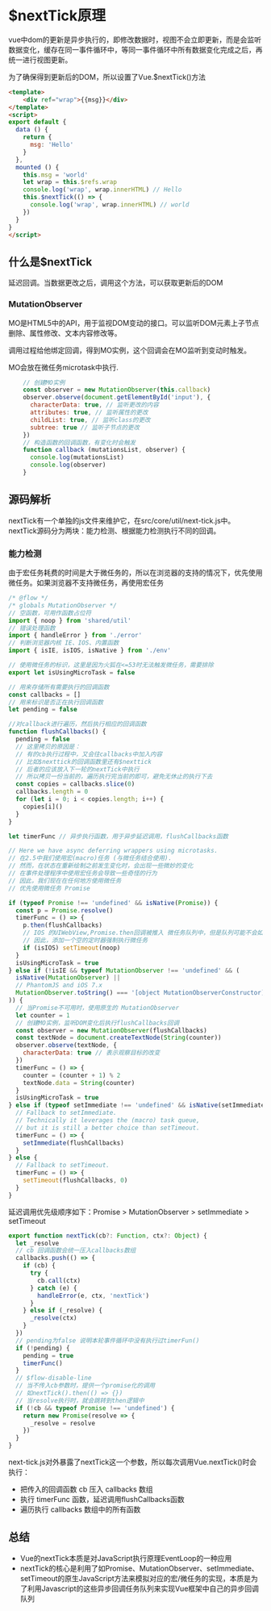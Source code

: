 # $nextTick原理
vue中dom的更新是异步执行的，即修改数据时，视图不会立即更新，而是会监听数据变化，缓存在同一事件循环中，等同一事件循环中所有数据变化完成之后，再统一进行视图更新。

为了确保得到更新后的DOM，所以设置了Vue.$nextTick()方法
```html
<template>
    <div ref="wrap">{{msg}}</div>
</template>
<script>
export default {
  data () {
    return {
      msg: 'Hello'
    }
  },
  mounted () {
    this.msg = 'world'
    let wrap = this.$refs.wrap
    console.log('wrap', wrap.innerHTML) // Hello
    this.$nextTick(() => {
      console.log('wrap', wrap.innerHTML) // world
    })
  }
}
</script>
```
## 什么是$nextTick
延迟回调。当数据更改之后，调用这个方法，可以获取更新后的DOM
### MutationObserver
MO是HTML5中的API，用于监视DOM变动的接口。可以监听DOM元素上子节点删除、属性修改、文本内容修改等。

调用过程给他绑定回调，得到MO实例，这个回调会在MO监听到变动时触发。

MO会放在微任务microtask中执行.
```js
    // 创建MO实例
    const observer = new MutationObserver(this.callback)
    observer.observe(document.getElementById('input'), {
      characterData: true, // 监听更改的内容
      attributes: true, // 监听属性的更改
      childList: true, // 监听class的更改
      subtree: true // 监听子节点的更改
    })
	// 构造函数的回调函数，有变化时会触发
 	function callback (mutationsList, observer) {
      console.log(mutationsList)
      console.log(observer)
    }
```
## 源码解析
nextTick有一个单独的js文件来维护它，在src/core/util/next-tick.js中。nextTick源码分为两块：能力检测、根据能力检测执行不同的回调。
### 能力检测
由于宏任务耗费的时间是大于微任务的，所以在浏览器的支持的情况下，优先使用微任务。如果浏览器不支持微任务，再使用宏任务
```js
/* @flow */
/* globals MutationObserver */
// 空函数，可用作函数占位符
import { noop } from 'shared/util'
// 错误处理函数
import { handleError } from './error'
// 判断浏览器内核 IE、IOS、内置函数
import { isIE, isIOS, isNative } from './env'

// 使用微任务的标识，这里是因为火狐在<=53时无法触发微任务，需要排除
export let isUsingMicroTask = false

// 用来存储所有需要执行的回调函数
const callbacks = []
// 用来标识是否正在执行回调函数
let pending = false

//对callback进行遍历，然后执行相应的回调函数
function flushCallbacks() {
  pending = false
  // 这里拷贝的原因是：
  // 有的cb执行过程中，又会往callbacks中加入内容
  // 比如$nexttick的回调函数里还有$nexttick
  // 后者的应该放入下一轮的nextTick中执行
  // 所以拷贝一份当前的，遍历执行完当前的即可，避免无休止的执行下去
  const copies = callbacks.slice(0)
  callbacks.length = 0
  for (let i = 0; i < copies.length; i++) {
    copies[i]()
  }
}

let timerFunc // 异步执行函数，用于异步延迟调用，flushCallbacks函数

// Here we have async deferring wrappers using microtasks.
// 在2.5中我们使用宏(macro)任务 (与微任务结合使用).
// 然而，在状态在重新绘制之前发生变化时，会出现一些微妙的变化
// 在事件处理程序中使用宏任务会导致一些奇怪的行为
// 因此，我们现在在任何地方使用微任务
// 优先使用微任务 Promise

if (typeof Promise !== 'undefined' && isNative(Promise)) {
  const p = Promise.resolve()
  timerFunc = () => {
    p.then(flushCallbacks)
    // IOS 的UIWebView,Promise.then回调被推入 微任务队列中，但是队列可能不会如期执行
    // 因此，添加一个空的定时器强制执行微任务
    if (isIOS) setTimeout(noop)
  }
  isUsingMicroTask = true
} else if (!isIE && typeof MutationObserver !== 'undefined' && (
  isNative(MutationObserver) ||
  // PhantomJS and iOS 7.x
  MutationObserver.toString() === '[object MutationObserverConstructor]'
)) {
  // 当Promise不可用时，使用原生的 MutationObserver
  let counter = 1
  // 创建MO实例，监听DOM变化后执行flushCallbacks回调
  const observer = new MutationObserver(flushCallbacks)
  const textNode = document.createTextNode(String(counter))
  observer.observe(textNode, {
    characterData: true // 表示观察目标的改变
  })
  timerFunc = () => {
    counter = (counter + 1) % 2
    textNode.data = String(counter)
  }
  isUsingMicroTask = true
} else if (typeof setImmediate !== 'undefined' && isNative(setImmediate)) {
  // Fallback to setImmediate.
  // Technically it leverages the (macro) task queue,
  // but it is still a better choice than setTimeout.
  timerFunc = () => {
    setImmediate(flushCallbacks)
  }
} else {
  // Fallback to setTimeout.
  timerFunc = () => {
    setTimeout(flushCallbacks, 0)
  }
}
```
延迟调用优先级顺序如下：Promise > MutationObserver > setImmediate > setTimeout
```js
export function nextTick(cb?: Function, ctx?: Object) {
  let _resolve
  // cb 回调函数会统一压入callbacks数组
  callbacks.push(() => {
    if (cb) {
      try {
        cb.call(ctx)
      } catch (e) {
        handleError(e, ctx, 'nextTick')
      }
    } else if (_resolve) {
      _resolve(ctx)
    }
  })
  // pending为false 说明本轮事件循环中没有执行过timerFun()
  if (!pending) {
    pending = true
    timerFunc()
  }
  // $flow-disable-line
  // 当不传入cb参数时，提供一个promise化的调用
  // 如nextTick().then(() => {})
  // 当resolve执行时，就会跳转到then逻辑中
  if (!cb && typeof Promise !== 'undefined') {
    return new Promise(resolve => {
      _resolve = resolve
    })
  }
}
```
next-tick.js对外暴露了nextTick这一个参数，所以每次调用Vue.nextTick()时会执行：
- 把传入的回调函数 cb 压入 callbacks 数组
- 执行 timerFunc 函数，延迟调用flushCallbacks函数
- 遍历执行 callbacks 数组中的所有函数
## 总结
- Vue的nextTick本质是对JavaScript执行原理EventLoop的一种应用
- nextTick的核心是利用了如Promise、MutationObserver、setImmediate、setTimeout的原生JavaScript方法来模拟对应的宏/微任务的实现，本质是为了利用Javascript的这些异步回调任务队列来实现Vue框架中自己的异步回调队列